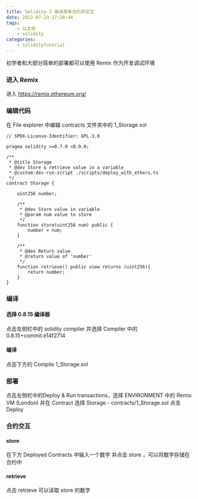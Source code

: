 ```yaml
---
title: Solidity-3 编译简单合约并交互
date: 2022-07-23 17:20:44
tags:
    - 以太坊
    - solidity
categories:
    - solidityTutorial
---
```

初学者和大部分简单的部署都可以使用 Remix 作为开发调试环境

### 进入 Remix 
进入 [ https://remix.ethereum.org/ ](https://remix.ethereum.org/)

### 编辑代码
在 File explorer 中编辑 contracts 文件夹中的 1_Storage.sol

```
// SPDX-License-Identifier: GPL-3.0

pragma solidity >=0.7.0 <0.9.0;

/**
 * @title Storage
 * @dev Store & retrieve value in a variable
 * @custom:dev-run-script ./scripts/deploy_with_ethers.ts
 */
contract Storage {

    uint256 number;

    /**
     * @dev Store value in variable
     * @param num value to store
     */
    function store(uint256 num) public {
        number = num;
    }

    /**
     * @dev Return value 
     * @return value of 'number'
     */
    function retrieve() public view returns (uint256){
        return number;
    }
}
```
### 编译
#### 选择 0.8.15 编译器
点击左侧栏中的 solidity compiler 并选择 Compiler 中的 0.8.15+commit.e14f2714

#### 编译
点击下方的 Compile 1_Storage.sol

### 部署
点击左侧栏中的Deploy & Run transactions，选择 ENVIRONMENT 中的 Remix VM (London) 并在 Contract 选择 Storage - contracts/1_Storage.sol 点击 Deploy

### 合约交互
#### store 
在下方 Deployed Contracts 中输入一个数字 并点击 store ，可以将数字存储在合约中
#### retrieve
点击 retrieve 可以读取 store 的数字 
